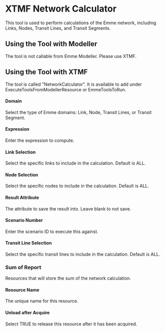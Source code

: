 # **XTMF Network Calculator**
This tool is used to perform calculations of the Emme network, including Links, Nodes, Transit Lines, and Transit Segments.

## **Using the Tool with Modeller**
The tool is not callable from Emme Modeller. Please use XTMF.


## **Using the Tool with XTMF**
The tool is called "NetworkCalculator". It is available to add under ExecuteToolsFromModellerResource or EmmeToolsToRun.

#### Domain
Select the type of Emme domains: Link, Node, Transit Lines, or Transit Segment.

#### Expression
Enter the expression to compute.

#### Link Selection
Select the specific links to include in the calculation. Default is ALL.

#### Node Selection
Select the specific nodes to include in the calculation. Default is ALL.

#### Result Attribute
The attribute to save the result into. Leave blank to not save.

#### Scenario Number
Enter the scenario ID to execute this against.

#### Transit Line Selection
Select the specific transit lines to include in the calculation. Default is ALL.

### Sum of Report
Resources that will store the sum of the network calculation.

#### Resource Name
The unique name for this resource.

#### Unload after Acquire
Select TRUE to release this resource after it has been acquired.